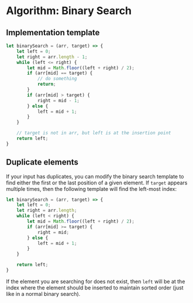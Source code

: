 # Algorithm: Binary Search 
## Implementation template
```js
let binarySearch = (arr, target) => {
    let left = 0;
    let right = arr.length - 1;
    while (left <= right) {
        let mid = Math.floor((left + right) / 2);
        if (arr[mid] == target) {
            // do something
            return;
        }
        if (arr[mid] > target) {
            right = mid - 1;
        } else {
            left = mid + 1;
        }
    }

    // target is not in arr, but left is at the insertion point
    return left;
}
```

## Duplicate elements 
If your input has duplicates, you can modify the binary search template to find either the first or the last position of a given element. If `target` appears multiple times, then the following template will find the left-most index:
```ts
let binarySearch = (arr, target) => {
    let left = 0;
    let right = arr.length;
    while (left < right) {
        let mid = Math.floor((left + right) / 2);
        if (arr[mid] >= target) {
            right = mid;
        } else {
            left = mid + 1;
        }
    }

    return left;
}
```
If the element you are searching for does not exist, then `left` will be at the index where the element should be inserted to maintain sorted order (just like in a normal binary search).
